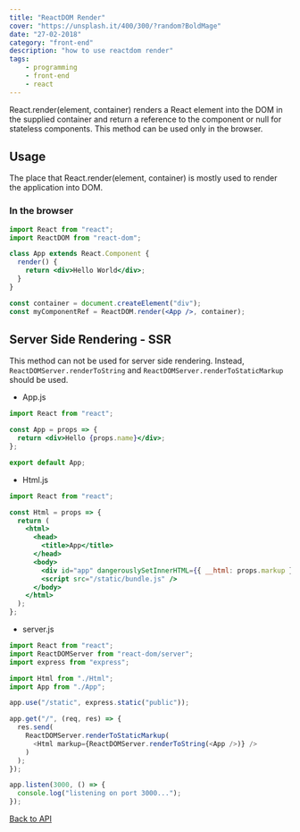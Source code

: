 ```yaml
---
title: "ReactDOM Render"
cover: "https://unsplash.it/400/300/?random?BoldMage"
date: "27-02-2018"
category: "front-end"
description: "how to use reactdom render"
tags:
    - programming
    - front-end
    - react
---
```


React.render(element, container) renders a React element into the DOM in the supplied container and return a reference to the component or null for stateless components. This method can be used only in the browser.

## Usage

The place that React.render(element, container) is mostly used to render the application into DOM.

### In the browser

```jsx
import React from "react";
import ReactDOM from "react-dom";

class App extends React.Component {
  render() {
    return <div>Hello World</div>;
  }
}

const container = document.createElement("div");
const myComponentRef = ReactDOM.render(<App />, container);
```

## Server Side Rendering - SSR

This method can not be used for server side rendering. Instead, `ReactDOMServer.renderToString` and `ReactDOMServer.renderToStaticMarkup` should be used.

* App.js

```jsx
import React from "react";

const App = props => {
  return <div>Hello {props.name}</div>;
};

export default App;
```

* Html.js

```jsx
import React from "react";

const Html = props => {
  return (
    <html>
      <head>
        <title>App</title>
      </head>
      <body>
        <div id="app" dangerouslySetInnerHTML={{ __html: props.markup }} />
        <script src="/static/bundle.js" />
      </body>
    </html>
  );
};
```

* server.js

```javascript
import React from "react";
import ReactDOMServer from "react-dom/server";
import express from "express";

import Html from "./Html";
import App from "./App";

app.use("/static", express.static("public"));

app.get("/", (req, res) => {
  res.send(
    ReactDOMServer.renderToStaticMarkup(
      <Html markup={ReactDOMServer.renderToString(<App />)} />
    )
  );
});

app.listen(3000, () => {
  console.log("listening on port 3000...");
});
```

<a href="/react-dom-api">Back to API</a>
